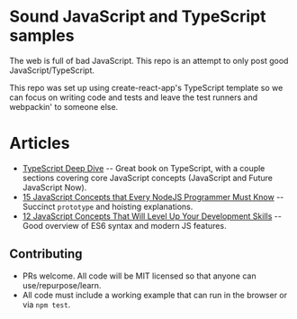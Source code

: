 # Sound JavaScript and TypeScript samples

The web is full of bad JavaScript. This repo is an attempt to only post good JavaScript/TypeScript.

This repo was set up using create-react-app's TypeScript template so we can focus on writing code and tests and leave the test runners and webpackin' to someone else.

# Articles

- [TypeScript Deep Dive](https://basarat.gitbook.io/typescript/) -- Great book on TypeScript, with a couple sections covering core JavaScript concepts (JavaScript and Future JavaScript Now).
- [15 JavaScript Concepts that Every NodeJS Programmer Must Know](https://medium.com/@madasamy/15-javascript-concepts-that-every-nodejs-programmer-must-to-know-6894f5157cb7) -- Succinct `prototype` and hoisting explanations.
- [12 JavaScript Concepts That Will Level Up Your Development Skills](https://hackernoon.com/12-javascript-concepts-that-will-level-up-your-development-skills-b37d16ad7104) -- Good overview of ES6 syntax and modern JS features.

## Contributing

- PRs welcome. All code will be MIT licensed so that anyone can use/repurpose/learn.
- All code must include a working example that can run in the browser or via `npm test`.
